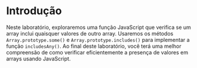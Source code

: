 # Introdução

Neste laboratório, exploraremos uma função JavaScript que verifica se um array inclui quaisquer valores de outro array. Usaremos os métodos `Array.prototype.some()` e `Array.prototype.includes()` para implementar a função `includesAny()`. Ao final deste laboratório, você terá uma melhor compreensão de como verificar eficientemente a presença de valores em arrays usando JavaScript.
